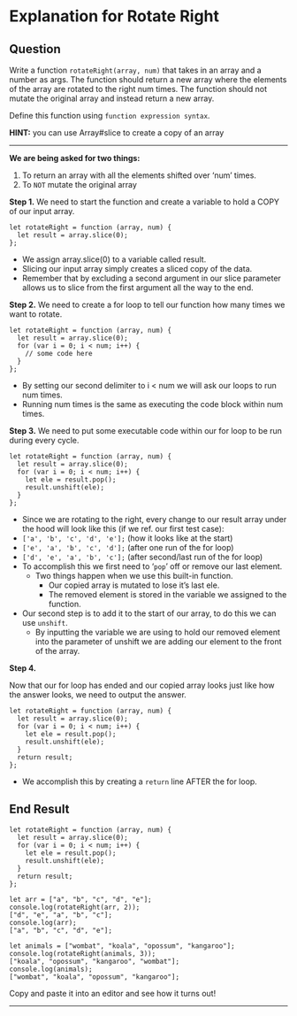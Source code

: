 **Explanation for Rotate Right**
================================

Question
--------

Write a function `rotateRight(array, num)` that takes in an array and a number as args. The function should return a new array where the elements of the array are rotated to the right num times. The function should not mutate the original array and instead return a new array.

Define this function using `function expression syntax`.

**HINT:** you can use Array\#slice to create a copy of an array

------------------------------------------------------------------------

**We are being asked for two things:**

1.  To return an array with all the elements shifted over ‘num’ times.
2.  To `NOT` mutate the original array

**Step 1.** We need to start the function and create a variable to hold a COPY of our input array.

    let rotateRight = function (array, num) {
      let result = array.slice(0);
    };

-   We assign array.slice(0) to a variable called result.
-   Slicing our input array simply creates a sliced copy of the data.
-   Remember that by excluding a second argument in our slice parameter allows us to slice from the first argument all the way to the end.

**Step 2.** We need to create a for loop to tell our function how many times we want to rotate.

    let rotateRight = function (array, num) {
      let result = array.slice(0);
      for (var i = 0; i < num; i++) {
        // some code here
      }
    };

-   By setting our second delimiter to i &lt; num we will ask our loops to run num times.
-   Running num times is the same as executing the code block within num times.

**Step 3.** We need to put some executable code within our for loop to be run during every cycle.

    let rotateRight = function (array, num) {
      let result = array.slice(0);
      for (var i = 0; i < num; i++) {
        let ele = result.pop();
        result.unshift(ele);
      }
    };

-   Since we are rotating to the right, every change to our result array under the hood will look like this (if we ref. our first test case):
-   `['a', 'b', 'c', 'd', 'e'];` (how it looks like at the start)
-   `['e', 'a', 'b', 'c', 'd'];` (after one run of the for loop)
-   `['d', 'e', 'a', 'b', 'c'];` (after second/last run of the for loop)
-   To accomplish this we first need to ‘`pop`’ off or remove our last element.
    -   Two things happen when we use this built-in function.
        -   Our copied array is mutated to lose it’s last ele.
        -   The removed element is stored in the variable we assigned to the function.
-   Our second step is to add it to the start of our array, to do this we can use `unshift`.
    -   By inputting the variable we are using to hold our removed element into the parameter of unshift we are adding our element to the front of the array.

**Step 4.**

Now that our for loop has ended and our copied array looks just like how the answer looks, we need to output the answer.

    let rotateRight = function (array, num) {
      let result = array.slice(0);
      for (var i = 0; i < num; i++) {
        let ele = result.pop();
        result.unshift(ele);
      }
      return result;
    };

-   We accomplish this by creating a `return` line AFTER the for loop.

**End Result**
--------------

    let rotateRight = function (array, num) {
      let result = array.slice(0);
      for (var i = 0; i < num; i++) {
        let ele = result.pop();
        result.unshift(ele);
      }
      return result;
    };

    let arr = ["a", "b", "c", "d", "e"];
    console.log(rotateRight(arr, 2));
    ["d", "e", "a", "b", "c"];
    console.log(arr);
    ["a", "b", "c", "d", "e"];

    let animals = ["wombat", "koala", "opossum", "kangaroo"];
    console.log(rotateRight(animals, 3));
    ["koala", "opossum", "kangaroo", "wombat"];
    console.log(animals);
    ["wombat", "koala", "opossum", "kangaroo"];

Copy and paste it into an editor and see how it turns out!

------------------------------------------------------------------------
